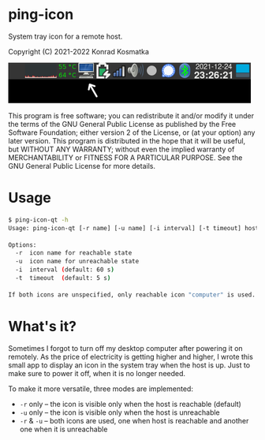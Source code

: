 ping-icon
=======

System tray icon for a remote host.

Copyright (C) 2021-2022  Konrad Kosmatka

![Screenshot](/ping-icon.png?raw=true)

This program is free software; you can redistribute it and/or modify it under the terms of the GNU General Public License as published by the Free Software Foundation; either version 2 of the License, or (at your option) any later version.
This program is distributed in the hope that it will be useful, but WITHOUT ANY WARRANTY; without even the implied warranty of MERCHANTABILITY or FITNESS FOR A PARTICULAR PURPOSE. See the GNU General Public License for more details.

# Usage
```sh
$ ping-icon-qt -h
Usage: ping-icon-qt [-r name] [-u name] [-i interval] [-t timeout] hostname

Options:
  -r  icon name for reachable state
  -u  icon name for unreachable state
  -i  interval (default: 60 s)
  -t  timeout  (default: 5 s)

If both icons are unspecified, only reachable icon "computer" is used.
```

# What's it?
Sometimes I forgot to turn off my desktop computer after powering it on remotely. As the price of electricity is getting higher and higher, I wrote this small app to display an icon in the system tray when the host is up. Just to make sure to power it off, when it is no longer needed.

To make it more versatile, three modes are implemented:
- `-r` only – the icon is visible only when the host is reachable (default)
- `-u` only – the icon is visible only when the host is unreachable
- `-r` & `-u` – both icons are used, one when host is reachable and another one when it is unreachable
